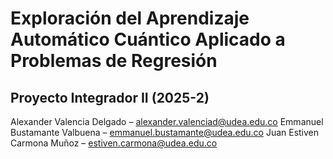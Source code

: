 # Exploración del Aprendizaje Automático Cuántico Aplicado a Problemas de Regresión

## Proyecto Integrador II (2025-2)

Alexander Valencia Delgado – alexander.valenciad@udea.edu.co
Emmanuel Bustamante Valbuena – emmanuel.bustamante@udea.edu.co
Juan Estiven Carmona Muñoz – estiven.carmona@udea.edu.co
